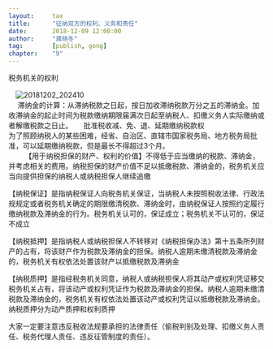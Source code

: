 ```yaml
---                                                                        
layout:     tax                                            
title:      "征纳双方的权利、义务和责任"                                                                       
date:       2018-12-09 12:00:00                                                                           
author:     "龚晓冬"                                      
tag:		[publish, gong]                                
chapter:	"9"
---
```




税务机关的权利   

　![20181202_202410](http://static.cocolian.cn/img/20181202_202410.png)   
　
滞纳金的计算：从滞纳税款之日起，按日加收滞纳税款万分之五的滞纳金。加收滞纳金的起止时间为税款缴纳期限届满次日起至纳税人、扣缴义务人实际缴纳或者解缴税款之日止。
　
批准税收减、免、退、延期缴纳税款权   
为了照顾纳税人的某些困难，经省、自治区、直辖市国家税务局、地方税务局批准，可以延期缴纳税款，但是最长不得超过3个月。   
　　
【用于纳税担保的财产、权利的价值】不得低于应当缴纳的税款、滞纳金，并考虑相关的费用。纳税担保的财产价值不足以抵缴税款、滞纳金的，税务机关应当向提供担保的纳税人或纳税担保人继续追缴

【纳税保证】是指纳税保证人向税务机关保证，当纳税人未按照税收法律、行政法规规定或者税务机关确定的期限缴清税款、滞纳金时，由纳税保证人按照约定履行缴纳税款及滞纳金的行为。税务机关认可的，保证成立；税务机关不认可的，保证不成立

【纳税抵押】是指纳税人或纳税担保人不转移对《纳税担保办法》第十五条所列财产的占有，将该财产作为税款及滞纳金的担保。纳税人逾期未缴清税款及滞纳金的，税务机关有权依法处置该财产以抵缴税款及滞纳金

【纳税质押】是指经税务机关同意，纳税人或纳税担保人将其动产或权利凭证移交税务机关占有，将该动产或权利凭证作为税款及滞纳金的担保。纳税人逾期未缴清税款及滞纳金的，税务机关有权依法处置该动产或权利凭证以抵缴税款及滞纳金。纳税质押分为动产质押和权利质押

大家一定要注意违反税收法规要承担的法律责任（偷税判别及处理、扣缴义务人责任、税务代理人责任、违反征管制度的责任）。

